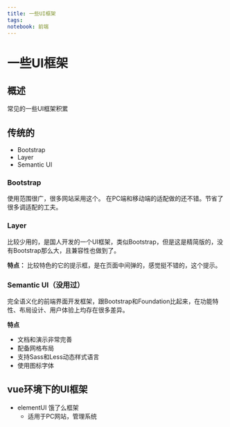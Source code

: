 ```yaml
---
title: 一些UI框架
tags:
notebook: 前端
---
```

# 一些UI框架
## 概述
常见的一些UI框架积累

## 传统的
- Bootstrap
- Layer
- Semantic UI

### Bootstrap
使用范围很广，很多网站采用这个。
在PC端和移动端的适配做的还不错。节省了很多调适配的工夫。
### Layer
比较少用的，是国人开发的一个UI框架，类似Bootstrap，但是这是精简版的，没有Bootstrap那么大，且兼容性也做到了。

**特点：**
比较特色的它的提示框，是在页面中间弹的，感觉挺不错的，这个提示。
### Semantic UI（没用过）
完全语义化的前端界面开发框架，跟Bootstrap和Foundation比起来，在功能特性、布局设计、用户体验上均存在很多差异。

**特点**
- 文档和演示非常完善
- 配备网格布局
- 支持Sass和Less动态样式语言
- 使用图标字体
## vue环境下的UI框架
- elementUI 饿了么框架
  - 适用于PC网站，管理系统